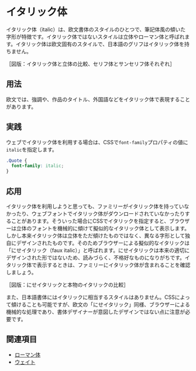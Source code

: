 # イタリック体

イタリック体（italic）は、欧文書体のスタイルのひとつで、筆記体風の傾いた字形が特徴です。イタリック体ではないスタイルは立体やローマン体と呼ばれます。イタリック体は欧文固有のスタイルで、日本語のグリフはイタリック体を持ちません。

［図版：イタリック体と立体の比較、セリフ体とサンセリフ体それぞれ］

## 用法

欧文では、強調や、作品のタイトル、外国語などをイタリック体で表現することがあります。

## 実践

ウェブでイタリック体を利用する場合は、CSSで`font-family`プロパティの値に`italic`を指定します。

```css
.Quote {
  font-family: italic;
}
```

## 応用

イタリック体を利用しようと思っても、ファミリーがイタリック体を持っていなかったり、ウェブフォントでイタリック体がダウンロードされていなかったりすることがあります。そういった場合にCSSでイタリックを指定すると、ブラウザーは立体のフォントを機械的に傾けて擬似的なイタリック体として表示します。しかし本来イタリック体は立体をただ傾けたものではなく、異なる字形として独自にデザインされたものです。そのためブラウザーによる擬似的なイタリックは「にせイタリック（faux italic）」と呼ばれます。にせイタリックは本来の適切にデザインされた形ではないため、読みづらく、不格好なものになりがちです。イタリック体で表示するときは、ファミリーにイタリック体が含まれることを確認しましょう。

［図版：にせイタリックと本物のイタリックの比較］

また、日本語書体にはイタリックに相当するスタイルはありません。CSSによって傾けることも可能ですが、欧文の「にせイタリック」同様、ブラウザーによる機械的な処理であり、書体デザイナーが意図したデザインではない点に注意が必要です。

## 関連項目

- [ローマン体](./roman.md)
- [ウェイト](./weight.md)
